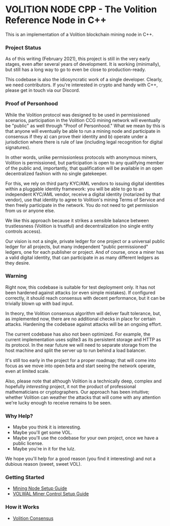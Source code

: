 # VOLITION NODE CPP - The Volition Reference Node in C++

This is an implementation of a Volition blockchain mining node in C++.

### Project Status

As of this writing (February 2021), this project is still in the very early stages, even after several years of development. It is working (minimally), but still has a long way to go to even be close to production-ready.

This codebase is also the idiosyncratic work of a single developer. Clearly, we need contributors. If you're interested in crypto and handy with C++, please get in touch via our Discord.


### Proof of Personhood

While the Volition protocol was designed to be used in permissioned scenarios, participation in the Volition CCG mining network will eventually be "public" as well through "Proof of Personhood." What we mean by this is that anyone will eventually be able to run a mining node and participate in consensus if they a) can prove their identity and b) operate under a jurisdiction where there is rule of law (including legal recognition for digital signatures).

In other words, unlike permissionless protocols with anonymous miners, Volition is permissioned, but participation is open to any qualifying member of the public and, importantly, that qualification will be available in an open decentralized fashion with no single gatekeeper.

For this, we rely on third party KYC/AML vendors to issuing digital identities within a pluggable identity framework: you will be able to go to an independent KYC/AML vendor, receive a digital identity (notarized by that vendor), use that identity to agree to Volition's mining Terms of Service and then freely participate in the network. You do not need to get permission from us or anyone else.

We like this approach because it strikes a sensible balance between trustlessness (Volition is trustful) and decentralization (no single entity controls access).

Our vision is not a single, private ledger for one project or a universal public ledger for all projects, but many independent "public permissioned" ledgers, one for each publisher or project. And of course, once a miner has a valid digital identity, that can participate in as many different ledgers as they desire.

### Warning

Right now, this codebase is suitable for test deployment only. It has not been hardened against attacks (or even simple mistakes). If configured correctly, it should reach consensus with decent performance, but it can be trivially blown up with bad input.

In theory, the Volition consensus algorithm will deliver fault tolerance, but, as implemented now, there are no additional checks in place for certain attacks. Hardening the codebase against attacks will be an ongoing effort.

The current codebase has also not been optimized. For example, the current implementation uses sqlite3 as its persistent storage and HTTP as its protocol. In the near future we will need to separate storage from the host machine and split the server up to run behind a load balancer.

It's still too early in the project for a proper roadmap; that will come into focus as we move into open beta and start seeing the network operate, even at limited scale.

Also, please note that although Volition is a technically deep, complex and hopefully *interesting* project, it not the product of professional mathematicians or cryptographers. Our approach has been intuitive; whether Volition can weather the attacks that will come with any attention we're lucky enough to receive remains to be seen.

### Why Help?

- Maybe you think it is interesting.
- Maybe you'll get some VOL.
- Maybe you'll use the codebase for your own project, once we have a public license.
- Maybe you're in it for the lulz.

We hope you'll help for a good reason (you find it interesting) and not a dubious reason (sweet, sweet VOL).

### Getting Started

- [Mining Node Setup Guide](docs/mining-node-setup-guide/mining-node-setup-guide.md)
- [VOLWAL Miner Control Setup Guide](docs/mining-node-setup-guide/volwal-miner-control-setup-guide.md)

### How it Works

- [Volition Consensus](docs/consensus.md)

